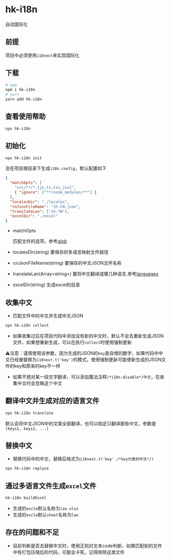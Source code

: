 # hk-i18n

自动国际化

## 前提

项目中必须使用`i18next`来实现国际化

## 下载

```bash
# npm
npm i hk-i18n
# yarn
yarn add hk-i18n
```
## 查看使用帮助
```bash
npx hk-i18n
```
## 初始化

```bash
npx hk-i18n init
```
会在项目根目录下生成`i18n.config`，默认配置如下

```json
{
  "matchOpts": [
    "src/**/*.{js,ts,tsx,jsx}",
    { "ignore": ["**/node_modules/**"] }
  ],
  "localesDir": "./locales",
  "cnJsonFileName": "zh-CN.json",
  "translateLan": ["zh-TW"],
  "excelDir": "./excel"
}
```
- matchOpts

  匹配文件的选项，参考[glob](https://www.npmjs.com/package/glob)

- localesDir(string)
  要保存的多语言映射文件路径

- cnJsonFileName(string)
  要保存的中文JSON文件名称

- translateLan(Array\<string>)
  要将中文翻译成哪几种语言,参考[languages](https://github.com/vitalets/google-translate-api/blob/master/languages.js)

- excelDir(string)
  生成excel的目录

## 收集中文

- 匹配文件中的中文并生成中文JSON

```bash
npx hk-i18n collect
```

- 如果收集过后在项目代码中添加没有新的中文时，默认不会去重新生成JSON文件，如果想重新生成，可以在执行`collect`时使用强制更新

⚠️注意：谨慎使用该参数，因为生成的JSON的`key`是自增的数字，如果代码中中文已经被替换为`i18next.t('key')`的模式，使用强制更新可能使新生成的JSON文件的key和原来的key不一样

- 如果不想对某一段文字翻译，可以添加魔法注释`/*i18n-disable*/中文`，在收集中文时会忽略这个中文

## 翻译中文并生成对应的语言文件

```bash
npx hk-i18n translate
```
默认会将中文JSON中的文案全部翻译，也可以指定只翻译那些中文，参数是`[keys1, keys2, ...]`

## 替换中文

- 替换代码中的中文，替换后格式为`i18next.t('key' /*key代表的中文*/)`

```bash
npx hk-i18n replace
```

## 通过多语言文件生成`excel`文件

```bash
hk-i18n buildExcel
```
- 生成的`excle`默认名称为`lan.xlsx`
- 生成的`excle`默认`sheet`名称为`lan`
## 存在的问题和不足

- 目前判断是否去替换中文时，使用正则对文本code判断，如果匹配到的文件中有打包压缩后的代码，可能会卡死，记得排除这类文件
